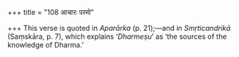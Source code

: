 +++
title = "108 आचारः परमो"

+++
This verse is quoted in *Aparārka* (p. 21);—and in *Smṛticandrikā*
(Saṃskāra, p. 7), which explains ‘*Dharmeṣu*’ as ‘the sources of the
knowledge of Dharma.’



